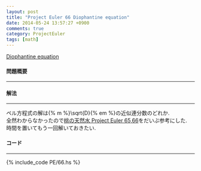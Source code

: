 ```yaml
---
layout: post
title: "Project Euler 66 Diophantine equation"
date: 2014-05-24 13:57:27 +0900
comments: true
category: ProjectEuler
tags: [math]
---
```


[Diophantine equation](http://projecteuler.net/problem=66)

#### 問題概要

****

#### 解法

****

ペル方程式の解は{% m %}\sqrt{D}{% em %}の近似連分数のどれか.  
全然わからなかったので<a href="http://d.hatena.ne.jp/inamori/20100227/p1" target="_blank">桃の天然水 Project Euler 65,66</a>をだいぶ参考にした.  
時間を置いてもう一回解いておきたい.  

#### コード

****

{% include_code PE/66.hs %}
